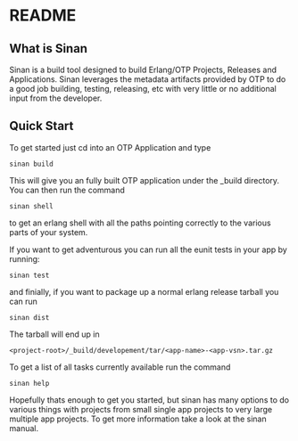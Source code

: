 README
======


What is Sinan
-------------

Sinan is a build tool designed to build Erlang/OTP Projects, Releases
and Applications. Sinan leverages the metadata artifacts provided by
OTP to do a good job building, testing, releasing, etc with very
little or no additional input from the developer.

Quick Start
-----------

To get started just cd into an OTP Application and type

    sinan build

This will give you an fully built OTP application under the _build
directory. You can then run the command

    sinan shell

to get an erlang shell with all the paths pointing correctly to the
various parts of your system.

If you want to get adventurous you can run all the eunit tests in your
app by running:

    sinan test

and finially, if you want to package up a normal erlang release
tarball you can run

    sinan dist

The tarball will end up in

    <project-root>/_build/developement/tar/<app-name>-<app-vsn>.tar.gz

To get a list of all tasks currently available run the command

    sinan help

Hopefully thats enough to get you started, but sinan has many options
to do various things with projects from small single app projects to
very large multiple app projects. To get more information take a look
at the sinan manual.
